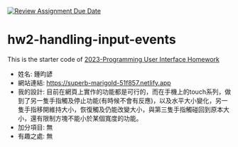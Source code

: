 [![Review Assignment Due Date](https://classroom.github.com/assets/deadline-readme-button-8d59dc4de5201274e310e4c54b9627a8934c3b88527886e3b421487c677d23eb.svg)](https://classroom.github.com/a/vtMjwcap)
# hw2-handling-input-events
This is the starter code of [2023-Programming User Interface Homework](https://hackmd.io/@akairisu/HkUibgmx3)
- 姓名: 鍾昀諺
- 網站連結: https://superb-marigold-51f857.netlify.app
- 我的設計: 目前在網頁上實作的功能都是可行的，而在手機上的touch系列，做到了另一隻手指觸及停止功能(有時候不會有反應)，以及水平大小變化，另一隻手指移開維持大小，恢復觸及仍能改變大小，與第三隻手指觸碰回到原本大小，還有限制方塊不能小於某個寬度的功能。
- 加分項目: 無
- 有趣之處: 無
